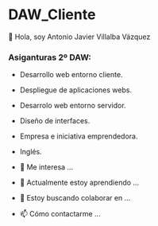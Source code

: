 # DAW_Cliente
 👋 Hola, soy Antonio Javier Villalba Vázquez

### Asiganturas 2º DAW:
- Desarrollo web entorno cliente.
- Despliegue de aplicaciones webs.
- Desarrolo web entorno servidor.
- Diseño de interfaces.
- Empresa e iniciativa emprendedora.
- Inglés.


- 👀 Me interesa ...
- 🌱 Actualmente estoy aprendiendo ...
- 💞️ Estoy buscando colaborar en ...
- 📫 Cómo contactarme ...
